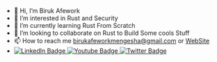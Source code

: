 - 👋 Hi, I’m Biruk Afework
- 👀 I’m interested in Rust and Security
- 🌱 I’m currently learning Rust From Scratch 
- 💞️ I’m looking to collaborate on Rust to Build Some cools Stuff
- 📫 How to reach me birukafeworkmengesha@gmail.com or [WebSite 
](https://birukafework.github.io/)
- <div id="badges">
  <a href="https://et.linkedin.com/in/birukafework">
    <img src="https://img.shields.io/badge/LinkedIn-blue?style=for-the-badge&logo=linkedin&logoColor=white" alt="LinkedIn Badge"/>
  </a>
  <a href="your-youtube-URL">
    <img src="https://img.shields.io/badge/YouTube-red?style=for-the-badge&logo=youtube&logoColor=white" alt="Youtube Badge"/>
  </a>
  <a href="your-twitter-URL">
    <img src="https://img.shields.io/badge/Twitter-blue?style=for-the-badge&logo=twitter&logoColor=white" alt="Twitter Badge"/>
  </a>
</div>

